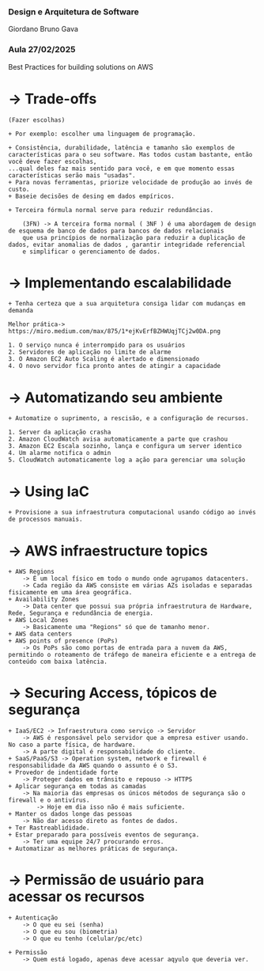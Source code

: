 ### Design e Arquitetura de Software
Giordano Bruno Gava

### Aula 27/02/2025

Best Practices for building solutions on AWS

# -> Trade-offs
    (Fazer escolhas)

    + Por exemplo: escolher uma linguagem de programação.

    + Consistência, durabilidade, latência e tamanho são exemplos de características para o seu software. Mas todos custam bastante, então você deve fazer escolhas, 
    ...qual deles faz mais sentido para você, e em que momento essas características serão mais "usadas".
    + Para novas ferramentas, priorize velocidade de produção ao invés de custo.
    + Baseie decisões de desing em dados empíricos.

    + Terceira fórmula normal serve para reduzir redundâncias.

        (3FN) -> A terceira forma normal ( 3NF ) é uma abordagem de design de esquema de banco de dados para bancos de dados relacionais 
        que usa princípios de normalização para reduzir a duplicação de dados, evitar anomalias de dados , garantir integridade referencial 
        e simplificar o gerenciamento de dados.

    
# -> Implementando escalabilidade

    + Tenha certeza que a sua arquitetura consiga lidar com mudanças em demanda

    Melhor prática-> https://miro.medium.com/max/875/1*ejKvErfBZHWUqjTCj2w0DA.png

    1. O serviço nunca é interrompido para os usuários
    2. Servidores de aplicação no limite de alarme 
    3. O Amazon EC2 Auto Scaling é alertado e dimensionado
    4. O novo servidor fica pronto antes de atingir a capacidade


# -> Automatizando seu ambiente

    + Automatize o suprimento, a rescisão, e a configuração de recursos.

    1. Server da aplicação crasha
    2. Amazon CloudWatch avisa automaticamente a parte que crashou
    3. Amazon EC2 Escala sozinho, lança e configura um server identico
    4. Um alarme notifica o admin
    5. CloudWatch automaticamente log a ação para gerenciar uma solução


# -> Using IaC

    + Provisione a sua infraestrutura computacional usando código ao invés de processos manuais.


# -> AWS infraestructure topics 

    + AWS Regions
        -> É um local físico em todo o mundo onde agrupamos datacenters.
        -> Cada região da AWS consiste em várias AZs isoladas e separadas fisicamente em uma área geográfica.
    + Availability Zones
        -> Data center que possui sua própria infraestrutura de Hardware, Rede, Segurança e redundância de energia.
    + AWS Local Zones
        -> Basicamente uma "Regions" só que de tamanho menor.
    + AWS data centers
    + AWS points of presence (PoPs)
        -> Os PoPs são como portas de entrada para a nuvem da AWS, permitindo o roteamento de tráfego de maneira eficiente e a entrega de conteúdo com baixa latência.


# -> Securing Access, tópicos de segurança

    + IaaS/EC2 -> Infraestrutura como serviço -> Servidor
        -> AWS é responsável pelo servidor que a empresa estiver usando. No caso a parte física, de hardware.
        -> A parte digital é responsabilidade do cliente.
    + SaaS/PaaS/S3 -> Operation system, network e firewall é responsabilidade da AWS quando o assunto é o S3.
    + Provedor de indentidade forte
        -> Proteger dados em trânsito e repouso -> HTTPS
    + Aplicar segurança em todas as camadas
        -> Na maioria das empresas os únicos métodos de segurança são o firewall e o antivírus.
            -> Hoje em dia isso não é mais suficiente.
    + Manter os dados longe das pessoas
        -> Não dar acesso direto as fontes de dados.
    + Ter Rastreablididade.
    + Estar preparado para possíveis eventos de segurança.
        -> Ter uma equipe 24/7 procurando erros.
    + Automatizar as melhores práticas de segurança.


# -> Permissão de usuário para acessar os recursos

    + Autenticação
        -> O que eu sei (senha)
        -> O que eu sou (biometria)
        -> O que eu tenho (celular/pc/etc)

    + Permissão 
        -> Quem está logado, apenas deve acessar aqyulo que deveria ver.
